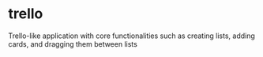 # trello
Trello-like application with core functionalities such as creating lists, adding cards, and dragging them between lists
